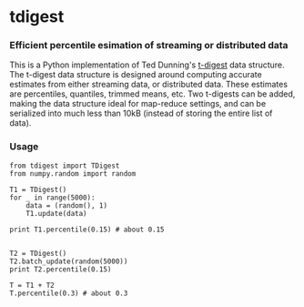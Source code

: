 # tdigest
### Efficient percentile esimation of streaming or distributed data

This is a Python implementation of Ted Dunning's [t-digest](https://github.com/tdunning/t-digest) data structure. The t-digest data structure is designed around computing accurate estimates from either streaming data, or distributed data. These estimates are percentiles, quantiles, trimmed means, etc. Two t-digests can be added, making the data structure ideal for map-reduce settings, and can be serialized into much less than 10kB (instead of storing the entire list of data).

### Usage

```
from tdigest import TDigest
from numpy.random import random

T1 = TDigest()
for _ in range(5000):
    data = (random(), 1)
    T1.update(data)

print T1.percentile(0.15) # about 0.15


T2 = TDigest()
T2.batch_update(random(5000))
print T2.percentile(0.15)

T = T1 + T2
T.percentile(0.3) # about 0.3
```


